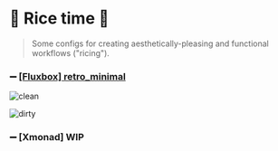 # :rice: Rice time :rice_ball:
>Some configs for creating aesthetically-pleasing and functional workflows ("ricing").

### :heavy_minus_sign: [[Fluxbox] retro_minimal](./retro_minimal)

![clean](./retro_minimal/clean.png)

![dirty](./retro_minimal/dirty.png)

### :heavy_minus_sign: [Xmonad] WIP

